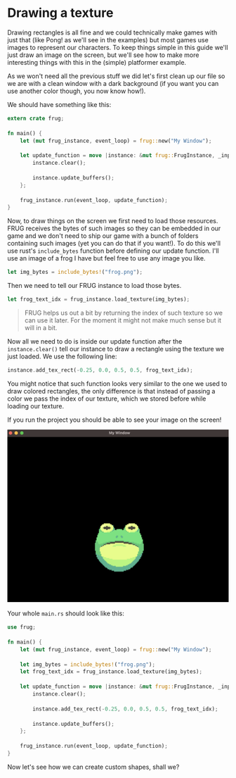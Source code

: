 # Drawing a texture

Drawing rectangles is all fine and we could technically make games with just that (like Pong! as we'll see in the examples) but most games use images to represent our characters. To keep things simple in this guide we'll just draw an image on the screen, but we'll see how to make more interesting things with this in the (simple) platformer example.

As we won't need all the previous stuff we did let's first clean up our file so we are with a clean window with a dark background (if you want you can use another color though, you now know how!).

We should have something like this:

```rust
extern crate frug;

fn main() {
    let (mut frug_instance, event_loop) = frug::new("My Window");

    let update_function = move |instance: &mut frug::FrugInstance, _input: &frug::InputHelper| {
        instance.clear();

        instance.update_buffers();
    };

    frug_instance.run(event_loop, update_function);
}
```

Now, to draw things on the screen we first need to load those resources. FRUG receives the bytes of such images so they can be embedded in our game and we don't need to ship our game with a bunch of folders containing such images (yet you can do that if you want!). To do this we'll use rust's `include_bytes` function before defining our update function. I'll use an image of a frog I have but feel free to use any image you like.

```rust
let img_bytes = include_bytes!("frog.png");
```

Then we need to tell our FRUG instance to load those bytes.

```rust
let frog_text_idx = frug_instance.load_texture(img_bytes);
```

> FRUG helps us out a bit by returning the index of such texture so we can use it later. For the moment it might not make much sense but it will in a bit.

Now all we need to do is inside our update function after the `instance.clear()` tell our instance to draw a rectangle using the texture we just loaded. We use the following line:

```rust
instance.add_tex_rect(-0.25, 0.0, 0.5, 0.5, frog_text_idx);
```

You might notice that such function looks very similar to the one we used to draw colored rectangles, the only difference is that instead of passing a color we pass the index of our texture, which we stored before while loading our texture.

If you run the project you should be able to see your image on the screen!

![A window with a frog](../img/guide_texture_rect.png)

Your whole `main.rs` should look like this:

```rust
use frug;

fn main() {
    let (mut frug_instance, event_loop) = frug::new("My Window");

    let img_bytes = include_bytes!("frog.png");
    let frog_text_idx = frug_instance.load_texture(img_bytes);

    let update_function = move |instance: &mut frug::FrugInstance, _input: &frug::InputHelper| {
        instance.clear();

        instance.add_tex_rect(-0.25, 0.0, 0.5, 0.5, frog_text_idx);

        instance.update_buffers();
    };

    frug_instance.run(event_loop, update_function);
}
```

Now let's see how we can create custom shapes, shall we?